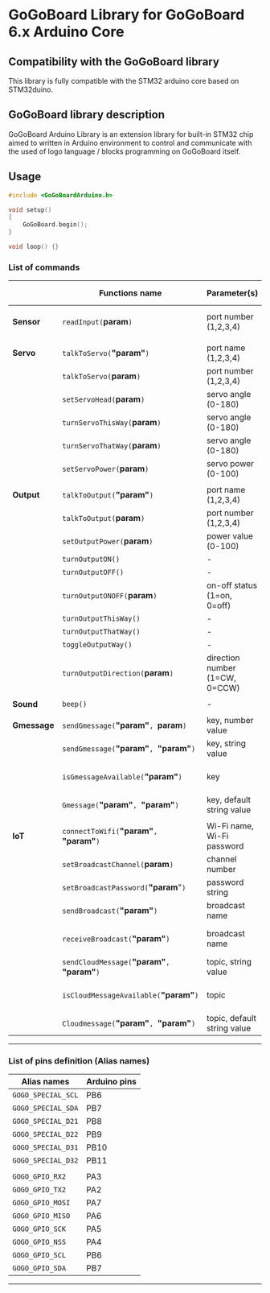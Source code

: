 # GoGoBoard Library for GoGoBoard 6.x Arduino Core

## Compatibility with the GoGoBoard library

This library is fully compatible with the STM32 arduino core based on STM32duino.

## GoGoBoard library description

GoGoBoard Arduino Library is an extension library for built-in STM32 chip aimed to written in Arduino environment to control and communicate with the used of logo language / blocks programming on GoGoBoard itself.

## Usage

```cpp
#include <GoGoBoardArduino.h>

void setup()
{
    GoGoBoard.begin();
}

void loop() {}
```

### List of commands

|              | Functions name                                  | Parameter(s)                   | Return value               |
| ------------ | ----------------------------------------------- | ------------------------------ | -------------------------- |
| **Sensor**   | `readInput(`**param**`)`                        | port number (1,2,3,4)          | sensor value (0-1023)      |
|              |
| **Servo**    | `talkToServo(`**"param"**`)`                    | port name (1,2,3,4)            | -                          |
|              | `talkToServo(`**param**`)`                      | port number (1,2,3,4)          | -                          |
|              | `setServoHead(`**param**`)`                     | servo angle (0-180)            | -                          |
|              | `turnServoThisWay(`**param**`)`                 | servo angle (0-180)            | -                          |
|              | `turnServoThatWay(`**param**`)`                 | servo angle (0-180)            | -                          |
|              | `setServoPower(`**param**`)`                    | servo power (0-100)            | -                          |
|              |
| **Output**   | `talkToOutput(`**"param"**`)`                   | port name (1,2,3,4)            | -                          |
|              | `talkToOutput(`**param**`)`                     | port number (1,2,3,4)          | -                          |
|              | `setOutputPower(`**param**`)`                   | power value (0-100)            | -                          |
|              | `turnOutputON()`                                | -                              | -                          |
|              | `turnOutputOFF()`                               | -                              | -                          |
|              | `turnOutputONOFF(`**param**`)`                  | on-off status (1=on, 0=off)    | -                          |
|              | `turnOutputThisWay()`                           | -                              | -                          |
|              | `turnOutputThatWay()`                           | -                              | -                          |
|              | `toggleOutputWay()`                             | -                              | -                          |
|              | `turnOutputDirection(`**param**`)`              | direction number (1=CW, 0=CCW) | -                          |
|              |
| **Sound**    | `beep()`                                        | -                              | -                          |
|              |
| **Gmessage** | `sendGmessage(`**"param"**`, `**param**`)`      | key, number value              | -                          |
|              | `sendGmessage(`**"param"**`, `**"param"**`)`    | key, string value              | -                          |
|              | `isGmessageAvailable(`**"param"**`)`            | key                            | new message ? (true/false) |
|              | `Gmessage(`**"param"**`, `**"param"**`)`        | key, default string value      | string message             |
|              |
| **IoT**      | `connectToWifi(`**"param"**`, `**"param"**`)`   | Wi-Fi name, Wi-Fi password     | -                          |
|              | `setBroadcastChannel(`**param**`)`              | channel number                 | -                          |
|              | `setBroadcastPassword(`**"param**"`)`           | password string                | -                          |
|              | `sendBroadcast(`**"param"**`)`                  | broadcast name                 | -                          |
|              | `receiveBroadcast(`**"param"**`)`               | broadcast name                 | new message ? (true/false) |
|              | `sendCloudMessage(`**"param"**`, `**"param"**`)`| topic, string value            | -                          |
|              | `isCloudMessageAvailable(`**"param"**`)`        | topic                          | new message ? (true/false) |
|              | `Cloudmessage(`**"param"**`, `**"param"**`)`    | topic, default string value    | string message             |
---

### List of pins definition (Alias names)

| Alias names        | Arduino pins |
| ------------------ | ------------ |
| `GOGO_SPECIAL_SCL` | PB6          |
| `GOGO_SPECIAL_SDA` | PB7          |
| `GOGO_SPECIAL_D21` | PB8          |
| `GOGO_SPECIAL_D22` | PB9          |
| `GOGO_SPECIAL_D31` | PB10         |
| `GOGO_SPECIAL_D32` | PB11         |
|                    |              |
| `GOGO_GPIO_RX2`    | PA3          |
| `GOGO_GPIO_TX2`    | PA2          |
| `GOGO_GPIO_MOSI`   | PA7          |
| `GOGO_GPIO_MISO`   | PA6          |
| `GOGO_GPIO_SCK`    | PA5          |
| `GOGO_GPIO_NSS`    | PA4          |
| `GOGO_GPIO_SCL`    | PB6          |
| `GOGO_GPIO_SDA`    | PB7          |

---
